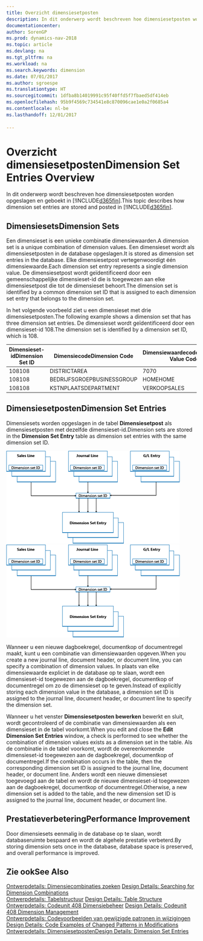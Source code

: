 ```yaml
---
title: Overzicht dimensiesetposten
description: In dit onderwerp wordt beschreven hoe dimensiesetposten worden opgeslagen en geboekt in [!INCLUDE[d365fin](includes/d365fin_md.md)].
documentationcenter: 
author: SorenGP
ms.prod: dynamics-nav-2018
ms.topic: article
ms.devlang: na
ms.tgt_pltfrm: na
ms.workload: na
ms.search.keywords: dimension
ms.date: 07/01/2017
ms.author: sgroespe
ms.translationtype: HT
ms.sourcegitcommit: 1dfba8b14019991c95f40ffd5f7fbaed5df414eb
ms.openlocfilehash: 95b9f4569c734541e8c870096cae1e0a2f0685a4
ms.contentlocale: nl-be
ms.lasthandoff: 12/01/2017

---
```

# <a name="dimension-set-entries-overview"></a><span data-ttu-id="3b06e-103">Overzicht dimensiesetposten</span><span class="sxs-lookup"><span data-stu-id="3b06e-103">Dimension Set Entries Overview</span></span>
<span data-ttu-id="3b06e-104">In dit onderwerp wordt beschreven hoe dimensiesetposten worden opgeslagen en geboekt in [!INCLUDE[d365fin](includes/d365fin_md.md)].</span><span class="sxs-lookup"><span data-stu-id="3b06e-104">This topic describes how dimension set entries are stored and posted in [!INCLUDE[d365fin](includes/d365fin_md.md)].</span></span>  
  
## <a name="dimension-sets"></a><span data-ttu-id="3b06e-105">Dimensiesets</span><span class="sxs-lookup"><span data-stu-id="3b06e-105">Dimension Sets</span></span>  
<span data-ttu-id="3b06e-106">Een dimensieset is een unieke combinatie dimensiewaarden.</span><span class="sxs-lookup"><span data-stu-id="3b06e-106">A dimension set is a unique combination of dimension values.</span></span> <span data-ttu-id="3b06e-107">Een dimensieset wordt als dimensiesetposten in de database opgeslagen.</span><span class="sxs-lookup"><span data-stu-id="3b06e-107">It is stored as dimension set entries in the database.</span></span> <span data-ttu-id="3b06e-108">Elke dimensiesetpost vertegenwoordigt één dimensiewaarde.</span><span class="sxs-lookup"><span data-stu-id="3b06e-108">Each dimension set entry represents a single dimension value.</span></span> <span data-ttu-id="3b06e-109">De dimensiesetpost wordt geïdentificeerd door een gemeenschappelijke dimensieset-id die is toegewezen aan elke dimensiesetpost die tot de dimensieset behoort.</span><span class="sxs-lookup"><span data-stu-id="3b06e-109">The dimension set is identified by a common dimension set ID that is assigned to each dimension set entry that belongs to the dimension set.</span></span>  
  
<span data-ttu-id="3b06e-110">In het volgende voorbeeld ziet u een dimensieset met drie dimensiesetposten.</span><span class="sxs-lookup"><span data-stu-id="3b06e-110">The following example shows a dimension set that has three dimension set entries.</span></span> <span data-ttu-id="3b06e-111">De dimensieset wordt geïdentificeerd door een dimensieset-id 108.</span><span class="sxs-lookup"><span data-stu-id="3b06e-111">The dimension set is identified by a dimension set ID, which is 108.</span></span>  
  
|<span data-ttu-id="3b06e-112">Dimensieset-id</span><span class="sxs-lookup"><span data-stu-id="3b06e-112">Dimension Set ID</span></span>|<span data-ttu-id="3b06e-113">Dimensiecode</span><span class="sxs-lookup"><span data-stu-id="3b06e-113">Dimension Code</span></span>|<span data-ttu-id="3b06e-114">Dimensiewaardecode</span><span class="sxs-lookup"><span data-stu-id="3b06e-114">Dimension Value Code</span></span>|<span data-ttu-id="3b06e-115">Dimensiewaardenaam</span><span class="sxs-lookup"><span data-stu-id="3b06e-115">Dimension Value Name</span></span>|  
|----------------------|--------------------|--------------------------|--------------------------|  
|<span data-ttu-id="3b06e-116">108</span><span class="sxs-lookup"><span data-stu-id="3b06e-116">108</span></span>|<span data-ttu-id="3b06e-117">DISTRICT</span><span class="sxs-lookup"><span data-stu-id="3b06e-117">AREA</span></span>|<span data-ttu-id="3b06e-118">70</span><span class="sxs-lookup"><span data-stu-id="3b06e-118">70</span></span>|<span data-ttu-id="3b06e-119">Noord-Amerika</span><span class="sxs-lookup"><span data-stu-id="3b06e-119">America North</span></span>|  
|<span data-ttu-id="3b06e-120">108</span><span class="sxs-lookup"><span data-stu-id="3b06e-120">108</span></span>|<span data-ttu-id="3b06e-121">BEDRIJFSGROEP</span><span class="sxs-lookup"><span data-stu-id="3b06e-121">BUSINESSGROUP</span></span>|<span data-ttu-id="3b06e-122">HOME</span><span class="sxs-lookup"><span data-stu-id="3b06e-122">HOME</span></span>|<span data-ttu-id="3b06e-123">Home</span><span class="sxs-lookup"><span data-stu-id="3b06e-123">Home</span></span>|  
|<span data-ttu-id="3b06e-124">108</span><span class="sxs-lookup"><span data-stu-id="3b06e-124">108</span></span>|<span data-ttu-id="3b06e-125">KSTNPLAATS</span><span class="sxs-lookup"><span data-stu-id="3b06e-125">DEPARTMENT</span></span>|<span data-ttu-id="3b06e-126">VERKOOP</span><span class="sxs-lookup"><span data-stu-id="3b06e-126">SALES</span></span>|<span data-ttu-id="3b06e-127">Verkoop</span><span class="sxs-lookup"><span data-stu-id="3b06e-127">Sales</span></span>|  
  
## <a name="dimension-set-entries"></a><span data-ttu-id="3b06e-128">Dimensiesetposten</span><span class="sxs-lookup"><span data-stu-id="3b06e-128">Dimension Set Entries</span></span>  
<span data-ttu-id="3b06e-129">Dimensiesets worden opgeslagen in de tabel **Dimensiesetpost** als dimensiesetposten met dezelfde dimensieset-id.</span><span class="sxs-lookup"><span data-stu-id="3b06e-129">Dimension sets are stored in the **Dimension Set Entry** table as dimension set entries with the same dimension set ID.</span></span>  
  
<span data-ttu-id="3b06e-130">![Overzicht van dimensiepost](media/dimensionentrynav7.png "DimensionEntryNAV7")</span><span class="sxs-lookup"><span data-stu-id="3b06e-130">![Dimension Entry overview](media/dimensionentrynav7.png "DimensionEntryNAV7")</span></span>  
  
<span data-ttu-id="3b06e-131">Wanneer u een nieuwe dagboekregel, documentkop of documentregel maakt, kunt u een combinatie van dimensiewaarden opgeven.</span><span class="sxs-lookup"><span data-stu-id="3b06e-131">When you create a new journal line, document header, or document line, you can specify a combination of dimension values.</span></span> <span data-ttu-id="3b06e-132">In plaats van elke dimensiewaarde expliciet in de database op te slaan, wordt een dimensieset-id toegewezen aan de dagboekregel, documentkop of documentregel om zo de dimensieset op te geven.</span><span class="sxs-lookup"><span data-stu-id="3b06e-132">Instead of explicitly storing each dimension value in the database, a dimension set ID is assigned to the journal line, document header, or document line to specify the dimension set.</span></span>  
  
<span data-ttu-id="3b06e-133">Wanneer u het venster **Dimensiesetposten bewerken** bewerkt en sluit, wordt gecontroleerd of de combinatie van dimensiewaarden als een dimensieset in de tabel voorkomt.</span><span class="sxs-lookup"><span data-stu-id="3b06e-133">When you edit and close the **Edit Dimension Set Entries** window, a check is performed to see whether the combination of dimension values exists as a dimension set in the table.</span></span> <span data-ttu-id="3b06e-134">Als de combinatie in de tabel voorkomt, wordt de overeenkomende dimensieset-id toegewezen aan de dagboekregel, documentkop of documentregel.</span><span class="sxs-lookup"><span data-stu-id="3b06e-134">If the combination occurs in the table, then the corresponding dimension set ID is assigned to the journal line, document header, or document line.</span></span> <span data-ttu-id="3b06e-135">Anders wordt een nieuwe dimensieset toegevoegd aan de tabel en wordt de nieuwe dimensieset-id toegewezen aan de dagboekregel, documentkop of documentregel.</span><span class="sxs-lookup"><span data-stu-id="3b06e-135">Otherwise, a new dimension set is added to the table, and the new dimension set ID is assigned to the journal line, document header, or document line.</span></span>  
  
## <a name="performance-improvement"></a><span data-ttu-id="3b06e-136">Prestatieverbetering</span><span class="sxs-lookup"><span data-stu-id="3b06e-136">Performance Improvement</span></span>  
<span data-ttu-id="3b06e-137">Door dimensiesets eenmalig in de database op te slaan, wordt databaseruimte bespaard en wordt de algehele prestatie verbeterd.</span><span class="sxs-lookup"><span data-stu-id="3b06e-137">By storing dimension sets once in the database, database space is preserved, and overall performance is improved.</span></span>  
  
## <a name="see-also"></a><span data-ttu-id="3b06e-138">Zie ook</span><span class="sxs-lookup"><span data-stu-id="3b06e-138">See Also</span></span>  
<span data-ttu-id="3b06e-139">[Ontwerpdetails: Dimensiecombinaties zoeken](design-details-searching-for-dimension-combinations.md) </span><span class="sxs-lookup"><span data-stu-id="3b06e-139">[Design Details: Searching for Dimension Combinations](design-details-searching-for-dimension-combinations.md) </span></span>  
<span data-ttu-id="3b06e-140">[Ontwerpdetails: Tabelstructuur](design-details-table-structure.md) </span><span class="sxs-lookup"><span data-stu-id="3b06e-140">[Design Details: Table Structure](design-details-table-structure.md) </span></span>  
<span data-ttu-id="3b06e-141">[Ontwerpdetails: Codeunit 408 Dimensiebeheer](design-details-codeunit-408-dimension-management.md) </span><span class="sxs-lookup"><span data-stu-id="3b06e-141">[Design Details: Codeunit 408 Dimension Management](design-details-codeunit-408-dimension-management.md) </span></span>  
<span data-ttu-id="3b06e-142">[Ontwerpdetails: Codevoorbeelden van gewijzigde patronen in wijzigingen](design-details-code-examples-of-changed-patterns-in-modifications.md) </span><span class="sxs-lookup"><span data-stu-id="3b06e-142">[Design Details: Code Examples of Changed Patterns in Modifications](design-details-code-examples-of-changed-patterns-in-modifications.md) </span></span>  
[<span data-ttu-id="3b06e-143">Ontwerpdetails: Dimensiesetposten</span><span class="sxs-lookup"><span data-stu-id="3b06e-143">Design Details: Dimension Set Entries</span></span>](design-details-dimension-set-entries.md)   

